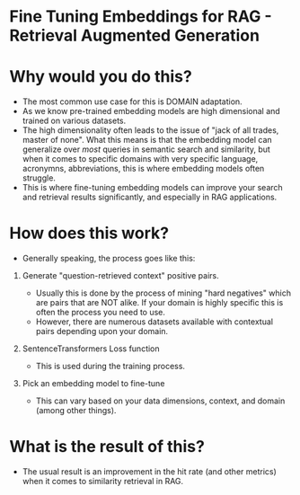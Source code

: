 # Fine Tuning Embeddings for RAG - Retrieval Augmented Generation


# Why would you do this?
* The most common use case for this is DOMAIN adaptation.
* As we know pre-trained embedding models are high dimensional and trained on various datasets.
* The high dimensionality often leads to the issue of "jack of all trades, master of none". What this means is that the embedding model can generalize over *most* queries in semantic search and similarity, but when it comes to specific domains with very specific language, acronymns, abbreviations, this is where embedding models often struggle.
* This is where fine-tuning embedding models can improve your search and retrieval results significantly, and especially in RAG applications.


# How does this work? 
* Generally speaking, the process goes like this:
1. Generate "question-retrieved context" positive pairs.
   * Usually this is done by the process of mining "hard negatives" which are pairs that are NOT alike. If your domain is highly specific this is often the process you need to use. 
   * However, there are numerous datasets available with contextual pairs depending upon your domain.

2. SentenceTransformers Loss function
   * This is used during the training process.
  
3. Pick an embedding model to fine-tune
   * This can vary based on your data dimensions, context, and domain (among other things). 


# What is the result of this?
* The usual result is an improvement in the hit rate (and other metrics) when it comes to similarity retrieval in RAG. 
